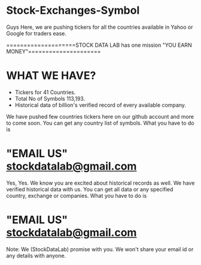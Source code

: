 # Stock-Exchanges-Symbol
Guys Here, we are pushing tickers for all the countries available in Yahoo or Google for traders ease.

  ====================STOCK DATA LAB has one mission "YOU EARN MONEY"=====================

# WHAT WE HAVE?
* Tickers for 41 Countries.
* Total No of Symbols 113,193.
* Historical data of billion's verified record of every available company.

We have pushed few countries tickers here on our github account and more to come soon.
You can get any country list of symbols. What you have to do is 

# "EMAIL US" stockdatalab@gmail.com

Yes, Yes. We know you are excited about historical records as well. We have verified historical data with us. You can get all data or any specified country, exchange or companies. What you have to do is 


# "EMAIL US" stockdatalab@gmail.com

Note: We (StockDataLab) promise with you. We won't share your email id or any details with anyone.
